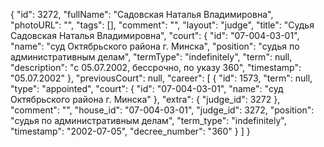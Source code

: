 {
    "id": 3272,
    "fullName": "Садовская Наталья Владимировна",
    "photoURL": "",
    "tags": [],
    "comment": "",
    "layout": "judge",
    "title": "Судья Садовская Наталья Владимировна",
    "court": {
        "id": "07-004-03-01",
        "name": "суд Октябрьского района г. Минска",
        "position": "судья по административным делам",
        "termType": "indefinitely",
        "term": null,
        "description": "c 05.07.2002, бессрочно, по указу 360",
        "timestamp": "05.07.2002"
    },
    "previousCourt": null,
    "career": [
        {
            "id": 1573,
            "term": null,
            "type": "appointed",
            "court": {
                "id": "07-004-03-01",
                "name": "суд Октябрьского района г. Минска"
            },
            "extra": {
                "judge_id": 3272
            },
            "comment": "",
            "house_id": "07-004-03-01",
            "judge_id": 3272,
            "position": "судья по административным делам",
            "term_type": "indefinitely",
            "timestamp": "2002-07-05",
            "decree_number": "360"
        }
    ]
}